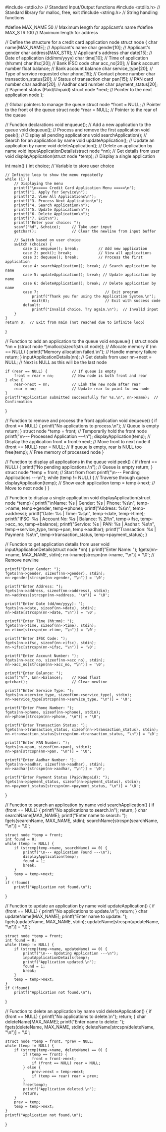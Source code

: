 #include <stdio.h>      // Standard Input/Output functions
#include <stdlib.h>     // Standard library for malloc, free, exit
#include <string.h>     // String handling functions

#define MAX_NAME 50     // Maximum length for applicant's name
#define MAX_STR 100     // Maximum length for address

// Define the structure for a credit card application node
struct node {
    char name[MAX_NAME];              // Applicant's name
    char gender[10];                  // Applicant's gender
    char address[MAX_STR];            // Applicant's address
    char date[15];                    // Date of application (dd/mm/yyyy)
    char time[10];                    // Time of application (hh:mm)
    char ifsc[20];                    // Bank IFSC code
    char acc_no[20];                  // Bank account number
    float balance;                    // Bank account balance
    char service_type[20];            // Type of service requested
    char phone[15];                   // Contact phone number
    char transaction_status[20];      // Status of transaction
    char pan[15];                     // PAN card number
    char aadhar[20];                  // Aadhar card number
    char payment_status[20];          // Payment status (Paid/Unpaid)
    struct node *next;                // Pointer to the next application node
};

// Global pointers to manage the queue
struct node *front = NULL;           // Pointer to the front of the queue
struct node *rear = NULL;            // Pointer to the rear of the queue

// Function declarations
void enqueue();                      // Add a new application to the queue
void dequeue();                      // Process and remove the first application
void peek();                         // Display all pending applications
void searchApplication();            // Search for an application by name
void updateApplication();            // Update an application by name
void deleteApplication();            // Delete an application by name
void inputApplicationDetails(struct node *nn);  // Get details from user
void displayApplication(struct node *temp);     // Display a single application

int main() {
    int choice;  // Variable to store user choice

    // Infinite loop to show the menu repeatedly
    while (1) {
        // Displaying the menu
        printf("\n===== Credit Card Application Menu =====\n");
        printf("1. Apply for Service\n");
        printf("2. View All Applications\n");
        printf("3. Process Next Application\n");
        printf("4. Search Application\n");
        printf("5. Update Application\n");
        printf("6. Delete Application\n");
        printf("7. Exit\n");
        printf("Enter your choice: ");
        scanf("%d", &choice);     // Take user input
        getchar();                // Clear the newline from input buffer

        // Switch based on user choice
        switch (choice) {
            case 1: enqueue(); break;         // Add new application
            case 2: peek(); break;            // View all applications
            case 3: dequeue(); break;         // Process the first application
            case 4: searchApplication(); break; // Search application by name
            case 5: updateApplication(); break; // Update application by name
            case 6: deleteApplication(); break; // Delete application by name
            case 7:                              // Exit program
                printf("Thank you for using the Application System.\n");
                exit(0);                         // Exit with success code
            default:
                printf("Invalid choice. Try again.\n");  // Invalid input
        }
    }
    return 0;  // Exit from main (not reached due to infinite loop)
}

// Function to add an application to the queue
void enqueue() {
    struct node *nn = (struct node *)malloc(sizeof(struct node));  // Allocate memory
    if (nn == NULL) {
        printf("Memory allocation failed.\n");  // Handle memory failure
        return;
    }
    inputApplicationDetails(nn);  // Get details from user
    nn->next = NULL;              // Next is NULL as this will be the last node

    if (rear == NULL) {           // If queue is empty
        front = rear = nn;        // New node is both front and rear
    } else {
        rear->next = nn;          // Link the new node after rear
        rear = nn;                // Update rear to point to new node
    }
    printf("Application submitted successfully for %s.\n", nn->name);  // Confirmation
}

// Function to remove and process the front application
void dequeue() {
    if (front == NULL) {
        printf("No applications to process.\n");  // Queue is empty
        return;
    }
    struct node *temp = front;           // Temporarily hold the front node
    printf("\n--- Processed Application ---\n");
    displayApplication(temp);            // Display the application
    front = front->next;                 // Move front to next node
    if (front == NULL) rear = NULL;      // If queue is empty, rear is NULL too
    free(temp);                          // Free memory of processed node
}

// Function to display all applications in the queue
void peek() {
    if (front == NULL) {
        printf("No pending applications.\n");  // Queue is empty
        return;
    }
    struct node *temp = front;          // Start from front
    printf("\n--- Pending Applications ---\n");
    while (temp != NULL) {              // Traverse through queue
        displayApplication(temp);       // Show each application
        temp = temp->next;              // Move to next node
    }
}

// Function to display a single application
void displayApplication(struct node *temp) {
    printf("\nName: %s | Gender: %s | Phone: %s\n", temp->name, temp->gender, temp->phone);
    printf("Address: %s\n", temp->address);
    printf("Date: %s | Time: %s\n", temp->date, temp->time);
    printf("IFSC: %s | Account No: %s | Balance: %.2f\n", temp->ifsc, temp->acc_no, temp->balance);
    printf("Service: %s | PAN: %s | Aadhar: %s\n", temp->service_type, temp->pan, temp->aadhar);
    printf("Transaction: %s | Payment: %s\n", temp->transaction_status, temp->payment_status);
}

// Function to get application details from user
void inputApplicationDetails(struct node *nn) {
    printf("Enter Name: ");
    fgets(nn->name, MAX_NAME, stdin);
    nn->name[strcspn(nn->name, "\n")] = '\0';  // Remove newline

    printf("Enter Gender: ");
    fgets(nn->gender, sizeof(nn->gender), stdin);
    nn->gender[strcspn(nn->gender, "\n")] = '\0';

    printf("Enter Address: ");
    fgets(nn->address, sizeof(nn->address), stdin);
    nn->address[strcspn(nn->address, "\n")] = '\0';

    printf("Enter Date (dd/mm/yyyy): ");
    fgets(nn->date, sizeof(nn->date), stdin);
    nn->date[strcspn(nn->date, "\n")] = '\0';

    printf("Enter Time (hh:mm): ");
    fgets(nn->time, sizeof(nn->time), stdin);
    nn->time[strcspn(nn->time, "\n")] = '\0';

    printf("Enter IFSC Code: ");
    fgets(nn->ifsc, sizeof(nn->ifsc), stdin);
    nn->ifsc[strcspn(nn->ifsc, "\n")] = '\0';

    printf("Enter Account Number: ");
    fgets(nn->acc_no, sizeof(nn->acc_no), stdin);
    nn->acc_no[strcspn(nn->acc_no, "\n")] = '\0';

    printf("Enter Balance: ");
    scanf("%f", &nn->balance);    // Read float
    getchar();                    // Clear newline

    printf("Enter Service Type: ");
    fgets(nn->service_type, sizeof(nn->service_type), stdin);
    nn->service_type[strcspn(nn->service_type, "\n")] = '\0';

    printf("Enter Phone Number: ");
    fgets(nn->phone, sizeof(nn->phone), stdin);
    nn->phone[strcspn(nn->phone, "\n")] = '\0';

    printf("Enter Transaction Status: ");
    fgets(nn->transaction_status, sizeof(nn->transaction_status), stdin);
    nn->transaction_status[strcspn(nn->transaction_status, "\n")] = '\0';

    printf("Enter PAN Number: ");
    fgets(nn->pan, sizeof(nn->pan), stdin);
    nn->pan[strcspn(nn->pan, "\n")] = '\0';

    printf("Enter Aadhar Number: ");
    fgets(nn->aadhar, sizeof(nn->aadhar), stdin);
    nn->aadhar[strcspn(nn->aadhar, "\n")] = '\0';

    printf("Enter Payment Status (Paid/Unpaid): ");
    fgets(nn->payment_status, sizeof(nn->payment_status), stdin);
    nn->payment_status[strcspn(nn->payment_status, "\n")] = '\0';
}

// Function to search an application by name
void searchApplication() {
    if (front == NULL) {
        printf("No applications to search.\n");
        return;
    }
    char searchName[MAX_NAME];
    printf("Enter name to search: ");
    fgets(searchName, MAX_NAME, stdin);
    searchName[strcspn(searchName, "\n")] = '\0';

    struct node *temp = front;
    int found = 0;
    while (temp != NULL) {
        if (strcmp(temp->name, searchName) == 0) {
            printf("\n--- Application Found ---\n");
            displayApplication(temp);
            found = 1;
            break;
        }
        temp = temp->next;
    }
    if (!found)
        printf("Application not found.\n");
}

// Function to update an application by name
void updateApplication() {
    if (front == NULL) {
        printf("No applications to update.\n");
        return;
    }
    char updateName[MAX_NAME];
    printf("Enter name to update: ");
    fgets(updateName, MAX_NAME, stdin);
    updateName[strcspn(updateName, "\n")] = '\0';

    struct node *temp = front;
    int found = 0;
    while (temp != NULL) {
        if (strcmp(temp->name, updateName) == 0) {
            printf("\n--- Updating Application ---\n");
            inputApplicationDetails(temp);
            printf("Application updated.\n");
            found = 1;
            break;
        }
        temp = temp->next;
    }
    if (!found)
        printf("Application not found.\n");
}

// Function to delete an application by name
void deleteApplication() {
    if (front == NULL) {
        printf("No applications to delete.\n");
        return;
    }
    char deleteName[MAX_NAME];
    printf("Enter name to delete: ");
    fgets(deleteName, MAX_NAME, stdin);
    deleteName[strcspn(deleteName, "\n")] = '\0';

    struct node *temp = front, *prev = NULL;
    while (temp != NULL) {
        if (strcmp(temp->name, deleteName) == 0) {
            if (temp == front) {
                front = front->next;
                if (front == NULL) rear = NULL;
            } else {
                prev->next = temp->next;
                if (temp == rear) rear = prev;
            }
            free(temp);
            printf("Application deleted.\n");
            return;
        }
        prev = temp;
        temp = temp->next;
    }
    printf("Application not found.\n");
}
